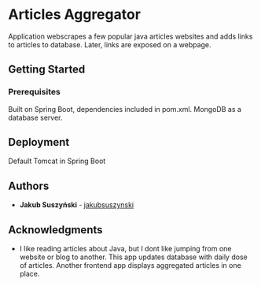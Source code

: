 # Articles Aggregator

Application webscrapes a few popular java articles websites and adds links to articles to database. Later, links are exposed on a webpage.

## Getting Started

### Prerequisites

Built on Spring Boot, dependencies included in pom.xml. MongoDB as a database server. 

## Deployment

Default Tomcat in Spring Boot

## Authors

* **Jakub Suszyński** - [jakubsuszynski](https://github.com/jakubsuszynski)

## Acknowledgments

* I like reading articles about Java, but I dont like jumping from one website or blog to another. This app updates database with daily dose of articles. Another frontend app displays aggregated articles in one place.

